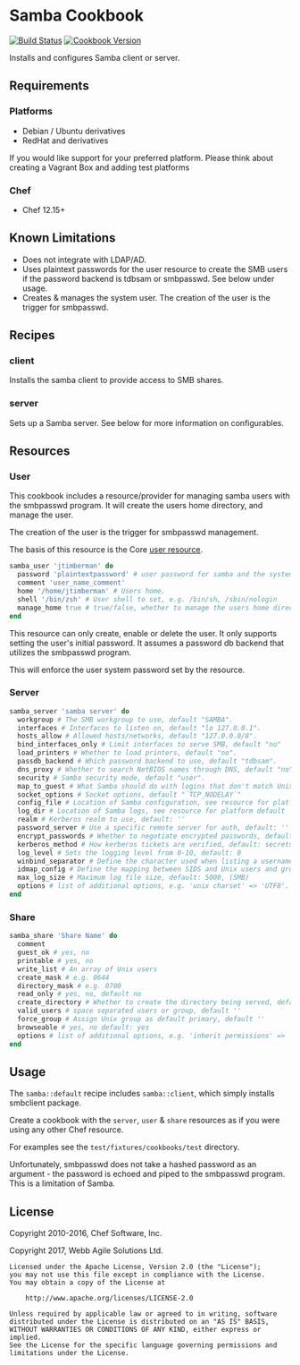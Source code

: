 # Samba Cookbook

[![Build Status](https://travis-ci.org/sous-chefs/samba.svg?branch=master)](https://travis-ci.org/sous-chefs/samba) [![Cookbook Version](https://img.shields.io/cookbook/v/samba.svg)](https://supermarket.chef.io/cookbooks/samba)

Installs and configures Samba client or server.

## Requirements

### Platforms

- Debian / Ubuntu derivatives
- RedHat and derivatives

If you would like support for your preferred platform. Please think about creating a Vagrant Box and adding test platforms

### Chef

- Chef 12.15+

## Known Limitations

- Does not integrate with LDAP/AD.
- Uses plaintext passwords for the user resource to create the SMB users if the password backend is tdbsam or smbpasswd. See below under usage.
- Creates & manages the system user. The creation of the user is the trigger for smbpasswd.

## Recipes

### client

Installs the samba client to provide access to SMB shares.

### server

Sets up a Samba server. See below for more information on configurables.

## Resources

### User

This cookbook includes a resource/provider for managing samba users with the smbpasswd program. It will create the users home directory, and manage the user.

The creation of the user is the trigger for smbpasswd management.

The basis of this resource is the Core [user resource].

```ruby
samba_user 'jtimberman' do
  password 'plaintextpassword' # user password for samba and the system
  comment 'user_name_comment'
  home '/home/jtimberman' # Users home.
  shell '/bin/zsh' # User shell to set, e.g. /bin/sh, /sbin/nologin
  manage_home true # true/false, whether to manage the users home directory location
end
```

This resource can only create, enable or delete the user. It only supports setting the user's initial password. It assumes a password db backend that utilizes the smbpasswd program.

This will enforce the user system password set by the resource.

### Server

```ruby
samba_server 'samba server' do
  workgroup # The SMB workgroup to use, default "SAMBA".
  interfaces # Interfaces to listen on, default "lo 127.0.0.1".
  hosts_allow # Allowed hosts/networks, default "127.0.0.0/8".
  bind_interfaces_only # Limit interfaces to serve SMB, default "no"
  load_printers # Whether to load printers, default "no".
  passdb_backend # Which password backend to use, default "tdbsam".
  dns_proxy # Whether to search NetBIOS names through DNS, default "no".
  security # Samba security mode, default "user".
  map_to_guest # What Samba should do with logins that don't match Unix users, default "Bad User".
  socket_options # Socket options, default "`TCP_NODELAY`"
  config_file # Location of Samba configuration, see resource for platform default
  log_dir # Location of Samba logs, see resource for platform default
  realm # Kerberos realm to use, default: ''
  password_server # Use a specific remote server for auth, default: ''
  encrypt_passwords # Whether to negotiate encrypted passwords, default: yes
  kerberos_method # How kerberos tickets are verified, default: secrets only
  log_level # Sets the logging level from 0-10, default: 0
  winbind_separator # Define the character used when listing a username of the form of DOMAIN \user, default \
  idmap_config # Define the mapping between SIDS and Unix users and groups, default: none
  max_log_size # Maximum log file size, default: 5000, (5MB)
  options # list of additional options, e.g. 'unix charset' => 'UTF8'.
end
```

### Share

```ruby
samba_share 'Share Name' do
  comment
  guest_ok # yes, no
  printable # yes, no
  write_list # An array of Unix users
  create_mask # e.g. 0644
  directory_mask # e.g. 0700
  read_only # yes, no, default no
  create_directory # Whether to create the directory being served, default true
  valid_users # space separated users or group, default ''
  force_group # Assign Unix group as default primary, default ''
  browseable # yes, no default: yes
  options # list of additional options, e.g. 'inherit permissions' => 'yes'
end
```

## Usage

The `samba::default` recipe includes `samba::client`, which simply installs smbclient package.

Create a cookbook with the `server`, `user` & `share` resources as if you were using any other Chef resource.

For examples see the `test/fixtures/cookbooks/test` directory.

Unfortunately, smbpasswd does not take a hashed password as an argument - the password is echoed and piped to the smbpasswd program. This is a limitation of Samba.

## License

Copyright 2010-2016, Chef Software, Inc.

Copyright 2017, Webb Agile Solutions Ltd.

```text
Licensed under the Apache License, Version 2.0 (the "License");
you may not use this file except in compliance with the License.
You may obtain a copy of the License at

    http://www.apache.org/licenses/LICENSE-2.0

Unless required by applicable law or agreed to in writing, software
distributed under the License is distributed on an "AS IS" BASIS,
WITHOUT WARRANTIES OR CONDITIONS OF ANY KIND, either express or implied.
See the License for the specific language governing permissions and
limitations under the License.
```

[user resource]: https://docs.chef.io/resource_user.html
